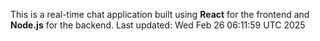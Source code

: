 This is a real-time chat application built using **React** for the frontend and **Node.js** for the backend.
Last updated: Wed Feb 26 06:11:59 UTC 2025
